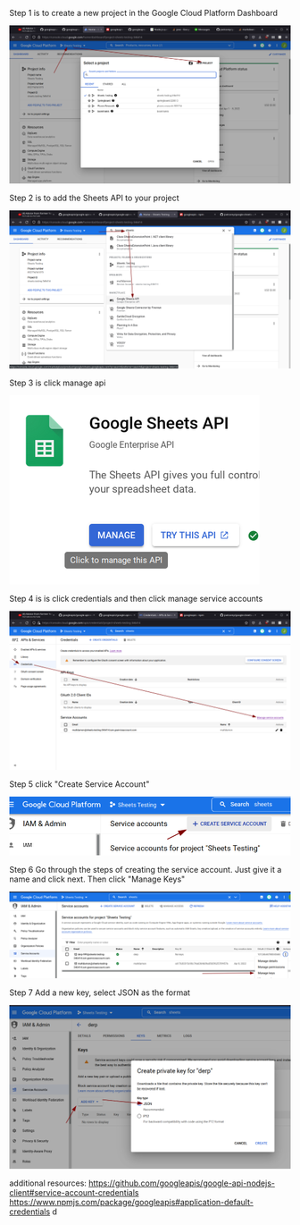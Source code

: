 Step 1 is to create a new project in the Google Cloud Platform Dashboard

![Step 1](/img/001.png?raw=true "Step 1")

Step 2 is to add the Sheets API to your project

![Step 2](/img/002.png?raw=true "Step 2")

Step 3 is click manage api

![Step 3](/img/003.png?raw=true "Step 3")

Step 4 is is click credentials and then click manage service accounts

![Step 4](/img/004.png?raw=true "Step 4")

Step 5 click "Create Service Account"

![Step 5](/img/005.png?raw=true "Step 5")

Step 6 Go through the steps of creating the service account. Just give it a name and click next. Then click "Manage Keys"

![Step 6](/img/006.png?raw=true "Step 6")

Step 7 Add a new key, select JSON as the format

![Step 7](/img/007.png?raw=true "Step 7")

additional resources:
https://github.com/googleapis/google-api-nodejs-client#service-account-credentials
https://www.npmjs.com/package/googleapis#application-default-credentials
d
